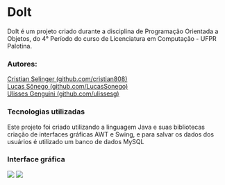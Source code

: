 # DoIt

DoIt é um projeto criado durante a disciplina de Programação Orientada a Objetos, 
do 4° Período do curso de Licenciatura em Computação - UFPR Palotina.

### Autores:

[Cristian Selinger (github.com/cristian808)](https://github.com/cristian808)<br/>
[Lucas Sônego (github.com/LucasSonego)](https://github.com/LucasSonego)<br/>
[Ulisses Genguini (github.com/ulissesg)](https://github.com/ulissesg)

### Tecnologias utilizadas

Este projeto foi criado utilizando a linguagem Java e suas bibliotecas criação de 
interfaces gráficas AWT e Swing, e para salvar os dados dos usuários é utilizado 
um banco de dados MySQL

### Interface gráfica

<img src="https://i.imgur.com/rkyKRNy.png"/>

<img src="https://i.imgur.com/7uwnnUw.png"/>

